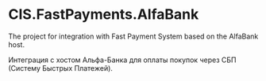 # CIS.FastPayments.AlfaBank

The project for integration with Fast Payment System based on the AlfaBank host.

Интеграция с хостом Альфа-Банка для оплаты покупок через СБП (Систему Быстрых Платежей).